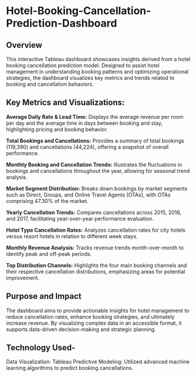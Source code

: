# Hotel-Booking-Cancellation-Prediction-Dashboard
## Overview
This interactive Tableau dashboard showcases insights derived from a hotel booking cancellation prediction model. Designed to assist hotel management in understanding booking patterns and optimizing operational strategies, the dashboard visualizes key metrics and trends related to booking and cancellation behaviors.

## Key Metrics and Visualizations:
**Average Daily Rate & Lead Time:** Displays the average revenue per room per day and the average time in days between booking and stay, highlighting pricing and booking behavior.

**Total Bookings and Cancellations:** Provides a summary of total bookings (119,390) and cancellations (44,224), offering a snapshot of overall performance.

**Monthly Booking and Cancellation Trends:** Illustrates the fluctuations in bookings and cancellations throughout the year, allowing for seasonal trend analysis.

**Market Segment Distribution:** Breaks down bookings by market segments such as Direct, Groups, and Online Travel Agents (OTAs), with OTAs comprising 47.30% of the market.

**Yearly Cancellation Trends:** Compares cancellations across 2015, 2016, and 2017, facilitating year-over-year performance evaluation.

**Hotel Type Cancellation Rates:** Analyzes cancellation rates for city hotels versus resort hotels in relation to different week stays.

**Monthly Revenue Analysis:** Tracks revenue trends month-over-month to identify peak and off-peak periods.

**Top Distribution Channels:** Highlights the four main booking channels and their respective cancellation distributions, emphasizing areas for potential improvement.

## Purpose and Impact
The dashboard aims to provide actionable insights for hotel management to reduce cancellation rates, enhance booking strategies, and ultimately increase revenue. By visualizing complex data in an accessible format, it supports data-driven decision-making and strategic planning.

## Technology Used-
Data Visualization: Tableau
Predictive Modeling: Utilized advanced machine learning algorithms to predict booking cancellations.
